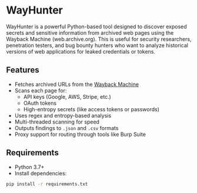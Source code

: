 # WayHunter 
WayHunter is a powerful Python-based tool designed to discover exposed secrets and sensitive information from archived web pages using the Wayback Machine (web.archive.org). This is useful for security researchers, penetration testers, and bug bounty hunters who want to analyze historical versions of web applications for leaked credentials or tokens.

##  Features

- Fetches archived URLs from the [Wayback Machine](https://archive.org/web/)
- Scans each page for:
  - API keys (Google, AWS, Stripe, etc.)
  - OAuth tokens
  - High-entropy secrets (like access tokens or passwords)
- Uses regex and entropy-based analysis
- Multi-threaded scanning for speed
- Outputs findings to `.json` and `.csv` formats
- Proxy support for routing through tools like Burp Suite

## Requirements

- Python 3.7+
- Install dependencies:
  
```bash
pip install -r requirements.txt
